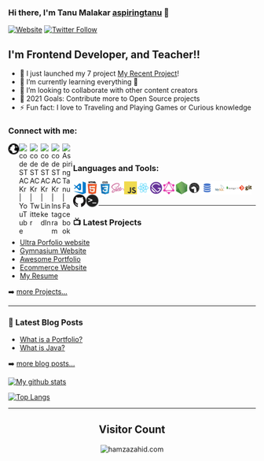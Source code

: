### Hi there, I'm Tanu Malakar [aspiringtanu][website] 👋

[![Website](https://img.shields.io/website?label=aspiring_tanu&style=for-the-badge&url=https%3A%2F%2Ffolio24.blogspot.com)](https://folio24.blogspot.com/)
[![Twitter Follow](https://img.shields.io/twitter/follow/malakartanu?color=1DA1F2&logo=twitter&style=for-the-badge)](https://twitter.com/intent/follow?original_referer=https%3A%2F%2Fgithub.com%2FcodeSTACKr&screen_name=malakartanu)

## I'm Frontend Developer, and Teacher!!

- 🔭 I just launched my 7 project  [My Recent Project][course]!
- 🌱 I’m currently learning everything 🤣
- 👯 I’m looking to collaborate with other content creators
- 🥅 2021 Goals: Contribute more to Open Source projects
- ⚡ Fun fact: I love to Traveling and Playing Games or Curious knowledge


### Connect with me:

[<img align="left" alt="codeSTACKr.com" width="22px" src="https://raw.githubusercontent.com/iconic/open-iconic/master/svg/globe.svg" />][website]
[<img align="left" alt="codeSTACKr | YouTube" width="22px" src="https://cdn.jsdelivr.net/npm/simple-icons@v3/icons/youtube.svg" />][youtube]
[<img align="left" alt="codeSTACKr | Twitter" width="22px" src="https://cdn.jsdelivr.net/npm/simple-icons@v3/icons/twitter.svg" />][twitter]
[<img align="left" alt="codeSTACKr | LinkedIn" width="22px" src="https://cdn.jsdelivr.net/npm/simple-icons@v3/icons/linkedin.svg" />][linkedin]
[<img align="left" alt="codeSTACKr | Instagram" width="22px" src="https://cdn.jsdelivr.net/npm/simple-icons@v3/icons/instagram.svg" />][instagram]
[<img align="left" alt="AspiringTanu | Facebook" width="22px" src="https://cdn.jsdelivr.net/npm/simple-icons@v3/icons/facebook.svg" />](https://www.facebook.com/AspiringTanu/)

<br />

### Languages and Tools:

[<img align="left" alt="Visual Studio Code" width="26px" src="https://raw.githubusercontent.com/github/explore/80688e429a7d4ef2fca1e82350fe8e3517d3494d/topics/visual-studio-code/visual-studio-code.png" />][webdevplaylist]
[<img align="left" alt="HTML5" width="26px" src="https://raw.githubusercontent.com/github/explore/80688e429a7d4ef2fca1e82350fe8e3517d3494d/topics/html/html.png" />][webdevplaylist]
[<img align="left" alt="CSS3" width="26px" src="https://raw.githubusercontent.com/github/explore/80688e429a7d4ef2fca1e82350fe8e3517d3494d/topics/css/css.png" />][cssplaylist]
[<img align="left" alt="Sass" width="26px" src="https://raw.githubusercontent.com/github/explore/80688e429a7d4ef2fca1e82350fe8e3517d3494d/topics/sass/sass.png" />][cssplaylist]
[<img align="left" alt="JavaScript" width="26px" src="https://raw.githubusercontent.com/github/explore/80688e429a7d4ef2fca1e82350fe8e3517d3494d/topics/javascript/javascript.png" />][jsplaylist]
[<img align="left" alt="React" width="26px" src="https://raw.githubusercontent.com/github/explore/80688e429a7d4ef2fca1e82350fe8e3517d3494d/topics/react/react.png" />][reactplaylist]
[<img align="left" alt="Gatsby" width="26px" src="https://raw.githubusercontent.com/github/explore/e94815998e4e0713912fed477a1f346ec04c3da2/topics/gatsby/gatsby.png" />][webdevplaylist]
[<img align="left" alt="GraphQL" width="26px" src="https://raw.githubusercontent.com/github/explore/80688e429a7d4ef2fca1e82350fe8e3517d3494d/topics/graphql/graphql.png" />][webdevplaylist]
[<img align="left" alt="Node.js" width="26px" src="https://raw.githubusercontent.com/github/explore/80688e429a7d4ef2fca1e82350fe8e3517d3494d/topics/nodejs/nodejs.png" />][webdevplaylist]
[<img align="left" alt="Deno" width="26px" src="https://raw.githubusercontent.com/github/explore/361e2821e2dea67711cde99c9c40ed357061cf27/topics/deno/deno.png" />][webdevplaylist]
[<img align="left" alt="SQL" width="26px" src="https://raw.githubusercontent.com/github/explore/80688e429a7d4ef2fca1e82350fe8e3517d3494d/topics/sql/sql.png" />][webdevplaylist]
[<img align="left" alt="MySQL" width="26px" src="https://raw.githubusercontent.com/github/explore/80688e429a7d4ef2fca1e82350fe8e3517d3494d/topics/mysql/mysql.png" />][webdevplaylist]
[<img align="left" alt="MongoDB" width="26px" src="https://raw.githubusercontent.com/github/explore/80688e429a7d4ef2fca1e82350fe8e3517d3494d/topics/mongodb/mongodb.png" />][webdevplaylist]
[<img align="left" alt="Git" width="26px" src="https://raw.githubusercontent.com/github/explore/80688e429a7d4ef2fca1e82350fe8e3517d3494d/topics/git/git.png" />][webdevplaylist]
[<img align="left" alt="GitHub" width="26px" src="https://raw.githubusercontent.com/github/explore/78df643247d429f6cc873026c0622819ad797942/topics/github/github.png" />][webdevplaylist]
[<img align="left" alt="Terminal" width="26px" src="https://raw.githubusercontent.com/github/explore/80688e429a7d4ef2fca1e82350fe8e3517d3494d/topics/terminal/terminal.png" />][webdevplaylist]

<br />
<br />

---

### 📺 Latest Projects

<!-- YOUTUBE:START -->
- [Ultra Porfolio website](https://tanumalakar.github.io/ultra-profile/)
- [Gymnasium Website](https://tanumalakar.github.io/Gymnasium/)
- [Awesome Portfolio](https://tanumalakar.github.io/awesome-portfolio/)
- [Ecommerce Website](https://tanumalakar.github.io/ecommerce-website/)
- [My Resume](ttps://tanumalakar.github.io/resume/)
<!-- YOUTUBE:END -->

➡️ [more Projects...](https://github.com/tanumalakar)

---

### 📕 Latest Blog Posts

<!-- BLOG-POST-LIST:START -->
- [What is a Portfolio?](https://webinartanu.blogspot.com/2021/05/what-is-portfolio.html)
- [What is Java?](https://webinartanu.blogspot.com/2021/05/what-is-java.html)

<!-- BLOG-POST-LIST:END -->

➡️ [more blog posts...](https://webinartanu.blogspot.com/#main-wrapper)


[![My github stats](https://github-readme-stats.vercel.app/api?username=tanumalakar&count_private=true&show_icons=true&hide_border=true)](https://github.com/tanumalakar)

[![Top Langs](https://github-readme-stats.vercel.app/api/top-langs/?username=tanumalakar&layout=compact&hide_border=true)](https://github.com/tanumalakar)

---

<h2 align="center">Visitor Count</h2>
<p align="center">
  <img align="center" alt="hamzazahid.com" width="40%" src="https://profile-counter.glitch.me/tanumalakar/count.svg" />
</p>


[website]: https://tanumalakar.github.io/my-website/
[course]: https://github.com/tanumalakar
[twitter]: https://twitter.com/malakartanu
[youtube]: https://www.youtube.com/channel/UCsUPDkvfIieiRyBAl-3y2Ug
[instagram]: https://instagram.com/aspiring_tanu/
[linkedin]: https://www.linkedin.com/in/tanumalakar/
[webdevplaylist]: https://www.youtube.com/playlist?list=PLkwxH9e_vrAJ0WbEsFA9W3I1W-g_BTsbt
[jsplaylist]: https://www.youtube.com/playlist?list=PLkwxH9e_vrALRJKu7wfXby3MKeflhTu6B
[cssplaylist]: https://www.youtube.com/playlist?list=PLkwxH9e_vrALSdvZuEh6gqQdmDoDIoqz4
[reactplaylist]: https://www.youtube.com/playlist?list=PLkwxH9e_vrAK4TdffpxKY3QGyHCpxFcQ0
